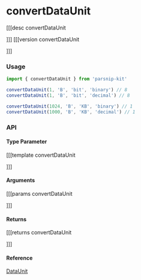 # convertDataUnit
[[[desc convertDataUnit
  
]]]
[[[version convertDataUnit
  
]]]

### Usage

```ts
import { convertDataUnit } from 'parsnip-kit'

convertDataUnit(1, 'B', 'bit', 'binary') // 8
convertDataUnit(1, 'B', 'bit', 'decimal') // 8

convertDataUnit(1024, 'B', 'KB', 'binary') // 1
convertDataUnit(1000, 'B', 'KB', 'decimal') // 1

```


### API

#### Type Parameter

[[[template convertDataUnit

]]]

#### Arguments

[[[params convertDataUnit

]]]

#### Returns

[[[returns convertDataUnit

]]]

#### Reference

[DataUnit](../common/types#dataunit)